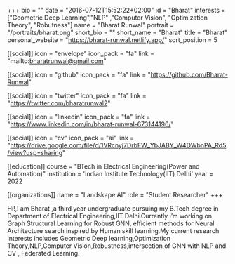 +++
bio = ""
date = "2016-07-12T15:52:22+02:00"
id = "Bharat"
interests = ["Geometric Deep Learning","NLP" ,"Computer Vision", "Optimization Theory", "Robutness"]
name = "Bharat Runwal"
portrait = "/portraits/bharat.png"
short_bio = ""
short_name = "Bharat"
title = "Bharat"
personal_website = "https://bharat-runwal.netlify.app/"
sort_position = 5

[[social]]
    icon = "envelope"
    icon_pack = "fa"
    link = "mailto:bharatrunwal@gmail.com"


[[social]]
    icon = "github"
    icon_pack = "fa"
    link = "https://github.com/Bharat-Runwal"

[[social]]
    icon = "twitter"
    icon_pack = "fa"
    link = "https://twitter.com/bharatrunwal2"

[[social]]
    icon = "linkedin"
    icon_pack = "fa"
    link = "https://www.linkedin.com/in/bharat-runwal-673144196/"

[[social]]
    icon = "cv"
    icon_pack = "ai"
    link = "https://drive.google.com/file/d/1VRcnyj7DrbFW_YbJABY_W4DWbnPA_Rd5/view?usp=sharing"

[[education]]
    course = "BTech in Electrical Engineering(Power and Automation)"
    institution = 'Indian Institute Technology(IIT) Delhi'
    year = 2022

[[organizations]]
    name = "Landskape AI"
    role = "Student Researcher"
+++

Hi!,I am Bharat ,a third year undergraduate pursuing my B.Tech degree in Department of Electrical Engineering,IIT Delhi.Currently i’m working on Graph Structural Learning for Robust GNN, efficient methods for Neural Architecture search inspired by Human skill learning.My current research interests includes Geometric Deep learning,Optimization Theory,NLP,Computer Vision,Robustness,intersection of GNN with NLP and CV , Federated Learning.

<link rel="stylesheet" href="https://cdn.jsdelivr.net/gh/jpswalsh/academicons@1/css/academicons.min.css">
